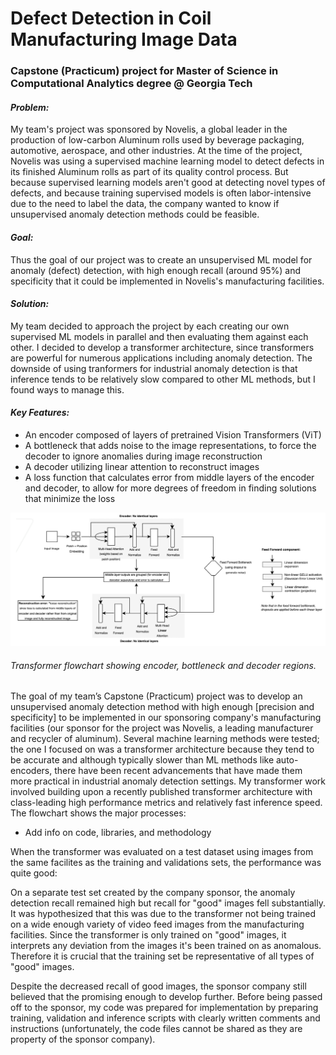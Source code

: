 # Defect Detection in Coil Manufacturing Image Data

### Capstone (Practicum) project for Master of Science in Computational Analytics degree @ Georgia Tech

  
#### *Problem:*  
My team's project was sponsored by Novelis, a global leader in the production of low-carbon Aluminum rolls used by beverage packaging, automotive, aerospace, and other industries. At the time of the project, Novelis was using a supervised machine learning model to detect defects in its finished Aluminum rolls as part of its quality control process. But because supervised learning models aren't good at detecting novel types of defects, and because training supervised models is often labor-intensive due to the need to label the data, the company wanted to know if unsupervised anomaly detection methods could be feasible. 

#### *Goal:* 
Thus the goal of our project was to create an unsupervised ML model for anomaly (defect) detection, with high enough recall (around 95%) and specificity that it could be implemented in Novelis's manufacturing facilities. 

#### *Solution:*
My team decided to approach the project by each creating our own supervised ML models in parallel and then evaluating them against each other. I decided to develop a transformer architecture, since transformers are powerful for numerous applications including anomaly detection. The downside of using tranformers for industrial anomaly detection is that inference tends to be relatively slow compared to other ML methods, but I found ways to manage this. 

#### *Key Features:*
- An encoder composed of layers of pretrained Vision Transformers (ViT)
- A bottleneck that adds noise to the image representations, to force the decoder to ignore anomalies during image reconstruction
- A decoder utilizing linear attention to reconstruct images
- A loss function that calculates error from middle layers of the encoder and decoder, to allow for more degrees of freedom in finding solutions that minimize the loss


<img src="./images/transformer_figure.png" width="920" alt="A flow diagram of the transformer architecture showing the encoder, the bottleneck, and the decoder">

###### *Transformer flowchart showing encoder, bottleneck and decoder regions.*  


The goal of my team’s Capstone (Practicum) project was to develop an unsupervised anomaly detection method with high enough [precision and specificity] to be implemented in our sponsoring company's manufacturing facilities (our sponsor for the project was Novelis, a leading manufacturer and recycler of aluminum). Several machine learning methods were tested; the one I focused on was a transformer architecture because they tend to be accurate and although typically slower than ML methods like auto-encoders, there have been recent advancements that have made them more practical in industrial anomaly detection settings. My transformer work involved building upon a recently published transformer architecture with class-leading high performance metrics and relatively fast inference speed. The flowchart shows the major processes:


- Add info on code, libraries, and methodology
  
When the transformer was evaluated on a test dataset using images from the same facilites as the training and validations sets, the performance was quite good:

On a separate test set created by the company sponsor, the anomaly detection recall remained high but recall for "good" images fell substantially. It was hypothesized that this was due to the transformer not being trained on a wide enough variety of video feed images from the manufacturing facilities. Since the transformer is only trained on "good" images, it interprets any deviation from the images it's been trained on as anomalous. Therefore it is crucial that the training set be representative of all types of "good" images. 

Despite the decreased recall of good images, the sponsor company still believed that the promising enough to develop further. Before being passed off to the sponsor, my code was prepared for implementation by preparing training, validation and inference scripts with clearly written comments and instructions (unfortunately, the code files cannot be shared as they are property of the sponsor company). 
